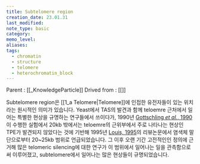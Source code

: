 ```yaml
---
title: Subtelomere region
creation_date: 23.01.31
last_modified: 
note_type: basic
category: 
memo_level: 
aliases: 
tags:
  - chromatin
  - structure
  - telomere
  - heterochromatin_block
---
```


Parent : [[_KnowledgeParticle]]
Drived from : [[]]


Subtelomere region은 [[1_a Telomere|Telomere]]에 인접한 유전자들이 있는 위치라는 원시적인 의미가 있습니다. Yeast에서 TAS의 발견과 함께 teloemre 근처에서 일어는 특별한 현상을 규명하는 연구들에서 쓰이다가, 1990년 [Gottschling *et al.*, 1990](zotero://select/items/@Gottschling1990)이 수행한 실험에서 20kb 밖에서는 teloemre의 근위부에서 주로 나타나는 현상인 TPE가 발견되지 않았다는 것에 기반해 1995년 [Louis, 1995](zotero://select/items/@Louis1995)의 리뷰논문에서 염색체 말단으로부터 20~25kb 범위로 언급되었습니다. 그 이후 오랜 기간 고전적인인 정의에 근거해 많은 telomeric silencing에 대한 연구가 이 범위에서 일어나는 일을 관측함으로써 이루어졌고, subtelomere에서 일어나는 많은 현상들이 규명되었습니다.